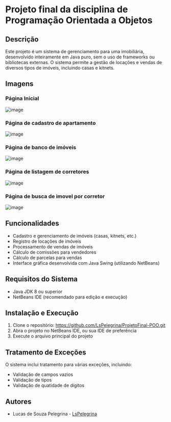 # Projeto final da disciplina de Programação Orientada a Objetos

## Descrição
Este projeto é um sistema de gerenciamento para uma imobiliária, desenvolvido inteiramente em Java puro, sem o uso de frameworks ou bibliotecas externas. O sistema permite a gestão de locações e vendas de diversos tipos de imóveis, incluindo casas e kitnets.

## Imagens

### Página Inicial
![image](Assets/Inicial.png)
### Página de cadastro de apartamento
![image](Assets/pagina-de-cadastro-de-apartamento.png)
### Página de banco de imóveis
![image](Assets/banco-de-imoveis.png)
### Página de listagem de corretores
![image](Assets/lista-de-corretores.png)
### Página de busca de imovel por corretor
![image](Assets/busca-por-nome-de-corretor.png)
## Funcionalidades
- Cadastro e gerenciamento de imóveis (casas, kitnets, etc.)
- Registro de locações de imóveis
- Processamento de vendas de imóveis
- Cálculo de comissões para vendedores
- Cálculo de parcelas para vendas
- Interface gráfica desenvolvida com Java Swing (utilizando NetBeans)

## Requisitos do Sistema
- Java JDK 8 ou superior
- NetBeans IDE (recomendado para edição e execução)

## Instalação e Execução
1. Clone o repositório: https://github.com/LsPelegrina/ProjetoFinal-POO.git
2. Abra o projeto no NetBeans IDE, ou sua IDE de preferência
3. Execute o arquivo principal do projeto

## Tratamento de Exceções
O sistema inclui tratamento para várias exceções, incluindo:
- Validação de campos vazios
- Validação de tipos
- Validação de quatidade de dígitos

## Autores
- Lucas de Souza Pelegrina - [LsPelegrina](https://github.com/LsPelegrina)
